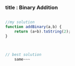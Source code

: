 

### title : Binary Addition
 

```javaScript

//my solution
function addBinary(a,b) {
	return (a+b).toString(2);
}
	
	
	
// best solution
	same~~~
	
```